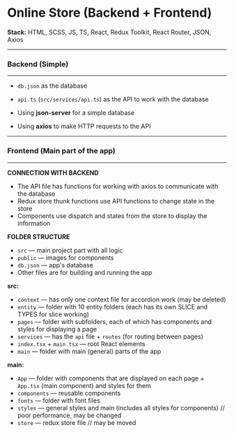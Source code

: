 # Online Store (Backend + Frontend)

**Stack:** HTML, SCSS, JS, TS, React, Redux Toolkit, React Router, JSON, Axios

----------------  
### Backend (Simple)
----------------  
- `db.json` as the database  
- `api.ts` (`src/services/api.ts`) as the API to work with the database

- Using **json-server** for a simple database
- Using **axios** to make HTTP requests to the API

-------------------------------  
### Frontend (Main part of the app)
-------------------------------  
**CONNECTION WITH BACKEND**

- The API file has functions for working with axios to communicate with the database
- Redux store thunk functions use API functions to change state in the store
- Components use dispatch and states from the store to display the information

**FOLDER STRUCTURE**

- `src` — main project part with all logic
- `public` — images for components
- `db.json` — app's database
- Other files are for building and running the app

**src:**

- `context` — has only one context file for accordion work (may be deleted)
- `entity` — folder with 10 entity folders (each has its own SLICE and TYPES for slice working)
- `pages` — folder with subfolders, each of which has components and styles for displaying a page
- `services` — has the `api` file + `routes` (for routing between pages)
- `index.tsx` + `main.tsx` — root React elements
- `main` — folder with main (general) parts of the app

**main:**
- `App` — folder with components that are displayed on each page + `App.tsx` (main component) and styles for them
- `components` — reusable components
- `fonts` — folder with font files
- `styles` — general styles and main (includes all styles for components) // poor performance, may be changed
- `store` — redux store file // may be moved




